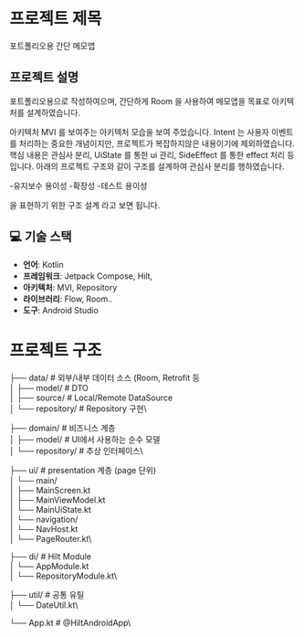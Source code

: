 # 프로젝트 제목
포트폴리오용 간단 메모앱

## 프로젝트 설명
포트폴리오용으로 작성하여으며,
간단하게 Room 을 사용하여 메모앱을 목표로 아키텍처를 설계하였습니다.

아키텍처 MVI 를 보여주는 아키텍처 모습을 보여 주었습니다.
Intent 는 사용자 이벤트를 처리하는 중요한 개념이지만, 프로젝트가 복잡하지않은 내용이기에 제외하였습니다.
핵심 내용은 관심사 분리, UiState 를 통한 ui 관리, SideEffect 를 통한 effect 처리 등입니다.
아래의 프로젝트 구조와 같이 구조를 설계하여 관심사 분리를 행하였습니다.

-유지보수 용이성
-확장성
-테스트 용이성

을 표현하기 위한 구조 설계 라고 보면 됩니다.

## 💻 기술 스택
- **언어**: Kotlin
- **프레임워크**: Jetpack Compose, Hilt, 
- **아키텍처**: MVI, Repository
- **라이브러리**: Flow, Room..
- **도구**: Android Studio

# 프로젝트 구조
├── data/               # 외부/내부 데이터 소스 (Room, Retrofit 등\
│   ├── model/          # DTO\
│   ├── source/         # Local/Remote DataSource\
│   └── repository/     # Repository 구현\

├── domain/            # 비즈니스 계층\
│   ├── model/         # UI에서 사용하는 순수 모델\
│   └── repository/    # 추상 인터페이스\

├── ui/                # presentation 계층 (page 단위)\
│   └── main/\
│       ├── MainScreen.kt\
│       ├── MainViewModel.kt\
│       └── MainUiState.kt\
│   └── navigation/\
│       └── NavHost.kt\
│       └── PageRouter.kt\

├── di/                # Hilt Module\
│   └── AppModule.kt\
│   └── RepositoryModule.kt\

├── util/              # 공통 유틸\
│   └── DateUtil.kt\

└── App.kt             # @HiltAndroidApp\
